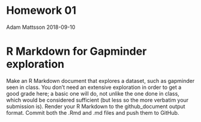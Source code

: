 Homework 01
================
Adam Mattsson
2018-09-10

R Markdown for Gapminder exploration
====================================

Make an R Markdown document that explores a dataset, such as gapminder seen in class. You don’t need an extensive exploration in order to get a good grade here; a basic one will do, not unlike the one done in class, which would be considered sufficient (but less so the more verbatim your submission is). Render your R Markdown to the github\_document output format. Commit both the .Rmd and .md files and push them to GitHub.
